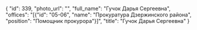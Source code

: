 {
    "id": 339,
    "photo_url": "",
    "full_name": "Гучок Дарья Сергеевна",
    "offices": "[{\"id\": \"05-06\", \"name\": \"Прокуратура Дзержинского района\", \"position\": \"Помощник прокурора\"}]",
    "title": "Гучок Дарья Сергеевна"
}